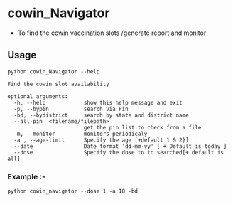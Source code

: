 # cowin_Navigator

* To find the cowin vaccination slots /generate report and monitor  

## Usage
```
python cowin_Navigator --help

Find the cowin slot availability

optional arguments:
  -h, --help            show this help message and exit
  -p, --bypin           search via Pin
  -bd, --bydistrict     search by state and district name
  --all-pin  <filename/filepath>
                        get the pin list to check from a file
  -m, --monitor         monitors periodicaly
  -a , --age-limit      Specify the age [+default 1 & 2}]
  --date                Date format 'dd-mm-yy' [ + Default is today ]
  --dose                Specify the dose to to searched[+ default is all]
 ```
### Example :- 

```
python cowin_navigator --dose 1 -a 18 -bd
```
